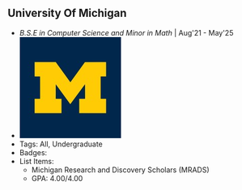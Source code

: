 ## University Of Michigan
- *B.S.E in Computer Science and Minor in Math* | Aug'21 - May'25
- ![logo512](../assets/um.jpg)
- Tags: All, Undergraduate
- Badges:
- List Items:
  - Michigan Research and Discovery Scholars (MRADS)
  - GPA: 4.00/4.00